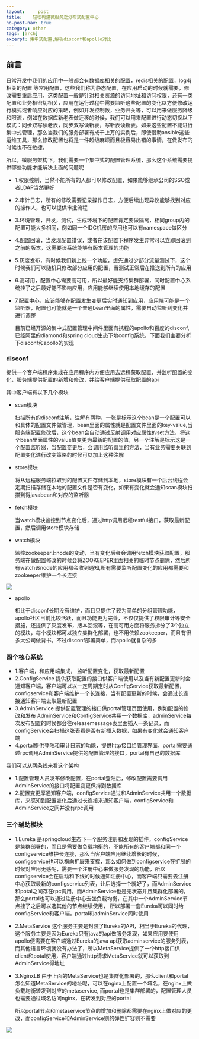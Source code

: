 ```yaml
---
layout:     post
title:    轻松构建微服务之分布式配置中心
no-post-nav: true
category: other
tags: [arch]
excerpt: 集中式配置,解析disconf和apollo对比
---
```


## 前言
  日常开发中我们的应用中一般都会有数据库相关的配置，redis相关的配置，log4j相关的配置 等常用配置，这些我们称为静态配置，在应用启动的时候就需要，修改需要重启应用，这类配置一般是针对相关资源的访问地址和访问权限，还有一类配置和业务相密切相关，应用在运行过程中需要监听这些配置的变化以方便修改运行模式或者响应对应的策略，例如并发控制数，业务开关等，可以用来做服务降级和限流，例如在数据库新老表做迁移的时候，我们可以用来配置进行动态切换以下模式：同步双写读老表，同步双写读新表，写新表读新表。如果这些配置不能进行集中式管理，那么当我们的服务部署有成千上万的实例后，即使借助ansible这些运维工具，那么修改配置也将是一件超级麻烦而且极容易出错的事情，在做发布的时候也不在敏捷。

  所以，微服务架构下，我们需要一个集中式的配置管理系统，那么这个系统需要提供哪些功能才能解决上面的问题呢

- 1.权限控制，当然不能所有的人都可以修改配置，如果能够继承公司的SSO或者LDAP当然更好
- 2.审计日志，所有的修改需要记录操作日志，方便后续出现异议能够找到对应的操作人，也可以提供审批流程
- 3.环境管理，开发，测试，生成环境下的配置肯定要做隔离，相同group内的配置可能大多相同，例如同一个IDC机房的应用也可以有namespace做区分
- 4.配置回滚，当发现配置错误，或者在该配置下程序发生异常可以立即回滚到之前的版本，这需要该系统能够有版本管理的功能
- 5.灰度发布，有时候我们新上线一个功能，想先通过少部分流量测试下，这个时候我们可以随机只修改部分应用的配置，当测试正常后在推送到所有的应用
- 6.高可用，配置中心需要高可用，所以最好能支持集群部署，同时配置中心系统挂了之后最好能不影响应用，应用能够继续使用本地缓存的配置
- 7.配置中心，应该能够在配置发生变更后实时通知到应用，应用端可能是一个监听器，配置也可能就是一个普通bean里面的属性，需要自动监听到变化并进行调整

  目前已经开源的集中式配置管理中间件里面有携程的apollo和百度的disconf,已经阿里的diamond和spring cloud生态下地config系统，下面我们主要分析下disconf和apollo的实现

### disconf

  提供一个客户端程序集成在应用程序内方便应用去远程获取配置，并监听配置的变化，服务端提供配置的新增和修改，并给客户端提供获取配置的api

其中客户端有以下几个模块

- scan模块

  扫描所有的disconf注解，注解有两种，一张是标示这个bean是一个配置可以和具体的配置文件做管理，bean里面的属性就是配置文件里面的key-value,当服务端配置修改后，这个bean会自动通过反射调用对应属性的set方法，将这个bean里面属性的value值变更为最新的配置的值，另一个注解是标示这是一个配置监听器，当配置变更后，会调用监听器里的方法，当有业务需要关联到配置变化进行改变策略的时候可以加上这种注解
- store模块

  将从远程服务端拉取到的配置文件存储到本地，store模块有一个后台线程会定期扫描存储在本地的配置文件是否有变化，如果有变化就会通知scan模块扫描到得javabean和对应的监听器
- fetch模块

  当watch模块监控到节点变化后，通过http调用远程restful接口，获取最新配置，然后调用store模块存储
- watch模块

  监控zookeeper上node的变动，当有变化后会会调用fetch模块获取配置，服务端在做配置修改的时候会将ZOOKEEPER里面相关的临时节点删除，然后所有watch该node的应用都会收到通知,所有需要监听配置变化的应用都需要和zookeeper维护一个长连接


![](https://pigpdong.github.io/assets/images/2019/config/disconf.png)

- apollo

  相比于disconf长期没有维护，而且只提供了较为简单的分组管理功能，apollo社区目前比较活跃，而且功能更为完善，不仅仅提供了权限审计等安全措施，还提供了灰度发布，版本回滚等，在高可用方面将服务拆分了3个独立的模块，每个模块都可以独立集群化部署，也不用依赖zookeeper，而且有很多大公司做背书。不过disconf部署简单，而apollo就复杂的多

### 四个核心系统
- 1.客户端，和应用端集成， 监听配置变化，获取最新配置
- 2.ConfigService 提供获取配置的接口供客户端使用以及当有新配置更新时会通知客户端，客户端可以以一定周期定时从ConfigService获取最新配置，configservice和客户端维护一个长连接，当有配置更新的时候，会通过长连接通知客户端去取最新配置
- 3.AdminService 提供配置管理的接口供portal管理页面使用，例如配置的修改和发布 AdminService和ConfigService共用一个数据库，adminService每次发布配置的时候都会往releasemessage表里面插入一条记录，而configService会扫描这张表看是否有新插入数据，如果有变化就会通知客户端
- 4.portal提供登陆和审计日志的功能，提供http接口给管理界面，portal需要通过rpc调用AdminService提供的配置管理的接口，portal有自己的数据库

我们可以从两条线来看这个架构
- 1.配置管理人员发布修改配置，在portal登陆后，修改配置需要调用AdminService的接口将配置变更保持到数据库
- 2.配置变更厚通知客户端，configService通过和AdminService共用一个数据库，来感知到配置变化后通过长连接来通知客户端，configService和AdminService之间并没有rpc调用



### 三个辅助模块
- 1.Eureka 是springcloud生态下一个服务注册和发现的插件，configService是集群部署的，而且是需要做负载均衡的，不能所有的客户端都和同一个configservice维护长连接，那么当客户端应用继续增长的时候，configservice也可以横向扩展来支撑，那么如何做到configservice在扩展的时候对应用无感呢，需要一个注册中心来做服务发现的功能，所以configservice会在启动和下线的时候通知注册中心，而客户端只需要去注册中心获取最新的configservice列表，让后选择一个就好了，而AdminService和potal之间存在rpc调用，而AdminService也是无状态并且集群化部署的，那么portal也可以通过注册中心去坐负载均衡，在其中一个AdminService节点挂了之后可以选其他的节点继续使用，  所以部署一套Eureka可以同时给configService和客户端，portal和adminService同时使用

- 2.MetaService 这个服务主要是封装了Eureka的API，相当于Eureka的代理，这个服务主要是因为Eureka只有java的api做服务发现，如果应用要使用apollo便需要在客户端通过Eureka的java api获取adminservice的服务列表，而其他语言环境就没有办法了，所以MetaService提供了一个http接口供client和potal使用，客户端通过http请求MetaService就可以获取到AdminService得地址

- 3.NginxLB 由于上面的MetaService也是集群化部署的，那么client和portal怎么知道MetaService的地址呢，可以在nginx上配置一个域名，在nginx上做负载均衡转发到对应的metaservice, 而portal也是集群部署的，配置管理人员也需要通过域名访问nginx，在转发到对应的portal

  所以portal节点和metaservice节点的增加和删除都需要在nginx上做对应的更改，而configService和AdminService则的弹性扩容则不需要


![](https://pigpdong.github.io/assets/images/2019/job/apollo.png)

